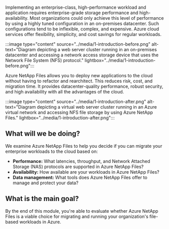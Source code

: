 Implementing an enterprise-class, high-performance workload and application requires enterprise-grade storage performance and high-availability. Most organizations could only achieve this level of performance by using a highly tuned configuration in an on-premises datacenter. Such configurations tend to be inflexible, complex, and expensive. Azure cloud services offer flexibility, simplicity, and cost savings for regular workloads.

:::image type="content" source="../media/1-introduction-before.png" alt-text="Diagram depicting a web server cluster running in an on-premises datacenter and accessing a network access storage device that uses the Network File System (NFS) protocol." lightbox="../media/1-introduction-before.png":::

Azure NetApp Files allows you to deploy new applications to the cloud without having to refactor and rearchitect. This reduces risk, cost, and migration time. It provides datacenter-quality performance, robust security, and high availability with all the advantages of the cloud. 

:::image type="content" source="../media/1-introduction-after.png" alt-text="Diagram depicting a virtual web server cluster running in an Azure virtual network and accessing NFS file storage by using Azure NetApp Files." lightbox="../media/1-introduction-after.png":::

## What will we be doing?

We examine Azure NetApp Files to help you decide if you can migrate your enterprise workloads to the cloud based on:

- **Performance:** What latencies, throughput, and Network Attached Storage (NAS) protocols are supported in Azure NetApp Files?
- **Availability:** How available are your workloads in Azure NetApp Files?
- **Data management:** What tools does Azure NetApp Files offer to manage and protect your data?

## What is the main goal?

By the end of this module, you're able to evaluate whether Azure NetApp Files is a viable choice for migrating and running your organization's file-based workloads in Azure.